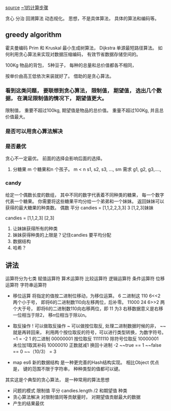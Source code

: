 [source](https://time.geekbang.org/column/article/73188)
[~1的计算步骤](https://www.cnblogs.com/moqiutao/p/6275483.html)

贪心 分治  回溯算法 动态规化。 思想，不是具体算法， 具体的算法和编码等。

## greedy algorithm 
霍夫曼编码 Prim 和 Kruskal 最小生成树算法， Dijkstra 单源最短路径算法。
如何利用贪心算法来实现对数据压缩编码， 有效节省数据存储空间的。

100Kg 物品的背包， 5种豆子， 每种的总量和总价值都各不相同， 

按单价由高王低依次来装就好了。 借助的是贪心算法。

### 看到这类问题， 要联想到贪心算法， 限制值， 期望值， 选出几个数据， 在满足限制值的情况下， 期望值更大。 
限制值，  重要不超过100kg,  期望值是物品的总价值。  重量不超过100Kg, 并且总价值最大。

### 是否可以用贪心算法解决

### 是否最优
  贪心不一定最优。 前面的选择会影响后面的选择。

1. 分糖果
  m 个糖果和n 个孩子。 m < n 
  s1, s2, s3, ..., sm
  需求 g1, g2, g3,...., 


### candy 
给定一个偶数长度的数组， 其中不同的数字代表着不同种类的糖果， 每一个数字代表一个糖果。 你需要将这些糖果平均分给一个弟弟和一个妹妹。 返回妹妹可以获得的最大糖果的种类数。
偶数 平分
candies = [1,1,2,2,3,3]
3
[1,2,3]妹妹 

candies = [1,1,2,3]
[2,3]

1. 让妹妹获得所有的种类
2. 妹妹获得种类的上限是？记住candies 要平均分配
3. 数据结构
4. 哈希？




## 讲法

运算符分为七类 赋值运算符  算术运算符  比较运算符  逻辑运算符  条件运算符  位移运算符  字符串运算符

- 移位运算
  将指定的值按二进制位移动，为移位运算。
  6  二进制这 110 
  6<<2  两个小于号， 即将6的二进制数110向左移两位，后补零。
  11000   24
  6>>2 两个大于号， 即将6的二进制数110向右移两位，即 11 为3
  右移数据意义是右移一位相当于除2， 移n位相当于除以n。

- 取反操作
  ! 可以做取反操作
  ~ 可以做按位取反, 处理二进制数据时候的非， ~~就是再转回来， 利用两个按位取反的符号，可以进行类型转换，为数字符号。
  ~1 = -2
  1 的二进制     00000001
  按位取反       11111110
  除符号位取反    10000001  
  未位加1取其补码 10000010  正数就减1
  换回十进制      -2
  ~~true == 1
  ~~false == 0
  ~~（10/3） = 3

- map 
  es6 新的数据结构
  是一种更完善的Hash结构实现。 相比Object 优点是， 键的范围不限于字符串， 种种类型的值都可以键。
 

其实这是个典型的贪心算法， 是一种常用的算法思想

- 问题的模式  限制值 平分 candies.length /2  和期望值 种类
- 贪心算法解决  对限制值同等贡献量时， 对期望值贡献最大的数据
- 产生的结果最优






